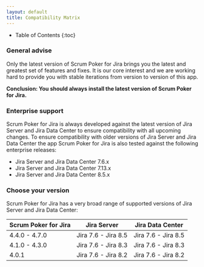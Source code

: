 ```yaml
---
layout: default
title: Compatibility Matrix
---
```


* Table of Contents
{:toc}

### General advise

Only the latest version of Scrum Poker for Jira brings you the latest and greatest set of features and fixes.
It is our core interest and we are working hard to provide you with stable iterations from version to version of this app.

**Conclusion: You should always install the latest version of Scrum Poker for Jira.**

### Enterprise support

Scrum Poker for Jira is always developed against the latest version of Jira Server and Jira Data Center to ensure compatibility with all upcoming changes.
To ensure compatibility with older versions of Jira Server and Jira Data Center the app Scrum Poker for Jira is also tested against the following enterprise releases:

* Jira Server and Jira Data Center 7.6.x
* Jira Server and Jira Data Center 7.13.x
* Jira Server and Jira Data Center 8.5.x

### Choose your version

Scrum Poker for Jira has a very broad range of supported versions of Jira Server and Jira Data Center:

| Scrum Poker for Jira | Jira Server           | Jira Data Center      |
| -------------------- | --------------------- | --------------------- |
| 4.4.0 - 4.7.0        | Jira 7.6 - Jira 8.5   | Jira 7.6 - Jira 8.5   |
| 4.1.0 - 4.3.0        | Jira 7.6 - Jira 8.3   | Jira 7.6 - Jira 8.3   |
| 4.0.1                | Jira 7.6 - Jira 8.2   | Jira 7.6 - Jira 8.2   |       

